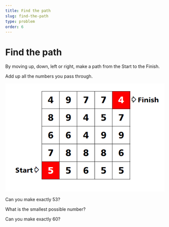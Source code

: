 ```yaml
---
title: Find the path
slug: find-the-path
type: problem
order: 6
---
```


# Find the path

By moving up, down, left or right, make a path from the Start to the Finish.

Add up all the numbers you pass through.

![](../../images/find-the-path.png)

Can you make exactly 53?

What is the smallest possible number?

Can you make exactly 60?
